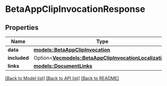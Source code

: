 # BetaAppClipInvocationResponse

## Properties

Name | Type | Description | Notes
------------ | ------------- | ------------- | -------------
**data** | [**models::BetaAppClipInvocation**](BetaAppClipInvocation.md) |  | 
**included** | Option<[**Vec<models::BetaAppClipInvocationLocalization>**](BetaAppClipInvocationLocalization.md)> |  | [optional]
**links** | [**models::DocumentLinks**](DocumentLinks.md) |  | 

[[Back to Model list]](../README.md#documentation-for-models) [[Back to API list]](../README.md#documentation-for-api-endpoints) [[Back to README]](../README.md)


